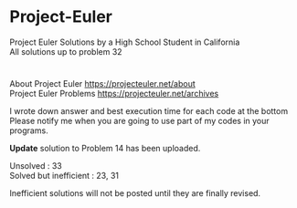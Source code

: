 # Project-Euler
Project Euler Solutions by a High School Student in California  
All solutions up to problem 32  
#  
  
About Project Euler https://projecteuler.net/about   
Project Euler Problems https://projecteuler.net/archives  
  
I wrote down answer and best execution time for each code at the bottom  
Please notify me when you are going to use part of my codes in your programs.  
  
**Update** solution to Problem 14 has been uploaded.  

Unsolved : 33  
Solved but inefficient : 23, 31  
  
Inefficient solutions will not be posted until they are finally revised.
